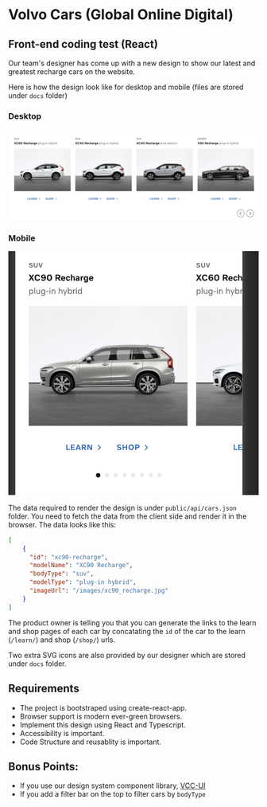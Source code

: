 # Volvo Cars (Global Online Digital) 
## Front-end coding test (React)

Our team's designer has come up with a new design to show our latest and greatest recharge cars on the website.

Here is how the design look like for desktop and mobile (files are stored under `docs` folder)

### Desktop
![ProductListDesktop](./docs/ProductList-Desktop.png)

### Mobile
![ProductListDesktop](./docs/ProductList-Mobile.png)

The data required to render the design is under `public/api/cars.json` folder. You need to fetch the data from the client side and render it in the browser. The data looks like this: 

```json
[
    {
      "id": "xc90-recharge",
      "modelName": "XC90 Recharge", 
      "bodyType": "suv",
      "modelType": "plug-in hybrid",
      "imageUrl": "/images/xc90_recharge.jpg"
    }
]
```

The product owner is telling you that you can generate the links to the learn and shop pages of each car by concatating the `id` of the car to the learn (`/learn/`) and shop (`/shop/`) urls.

Two extra SVG icons are also provided by our designer which are stored under `docs` folder.

## Requirements
- The project is bootstraped using create-react-app.
- Browser support is modern ever-green browsers.
- Implement this design using React and Typescript.
- Accessibility is important.
- Code Structure and reusablity is important.

## Bonus Points:
- If you use our design system component library, [VCC-UI](https://vcc-ui.netlify.app)
- If you add a filter bar on the top to filter cars by `bodyType`
